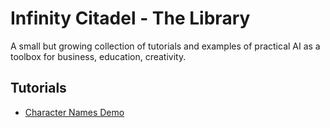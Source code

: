 # Infinity Citadel - The Library

A small but growing collection of tutorials and examples of practical AI as a toolbox for business, education, creativity.

## Tutorials

- [Character Names Demo](tutorials/character-names.md)
